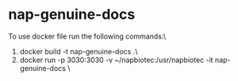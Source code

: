 # nap-genuine-docs

To use docker file run the following commands:\
1. docker build -t nap-genuine-docs .\
2. docker run -p 3030:3030 -v ~/napbiotec:/usr/napbiotec -it nap-genuine-docs \